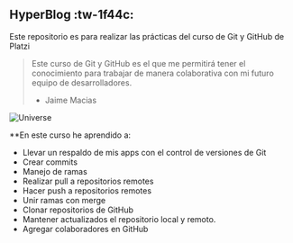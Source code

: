 ## HyperBlog :tw-1f44c:

Este repositorio es para realizar las prácticas del curso de Git y GitHub de Platzi

>Este curso de Git y GitHub es el que me permitirá tener el conocimiento para trabajar de manera colaborativa con mi futuro equipo de desarrolladores.
>- Jaime Macias


![Universe](https://i.imgur.com/kAdcQq7.jpg)

**En este curso he aprendido a:

* Llevar un respaldo de mis apps con el control de versiones de Git
* Crear commits
* Manejo de ramas
* Realizar pull a repositorios remotes
* Hacer push a repositorios remotes
* Unir ramas con merge
* Clonar repositorios de GitHub
* Mantener actualizados el repositorio local y remoto.
* Agregar colaboradores en GitHub
